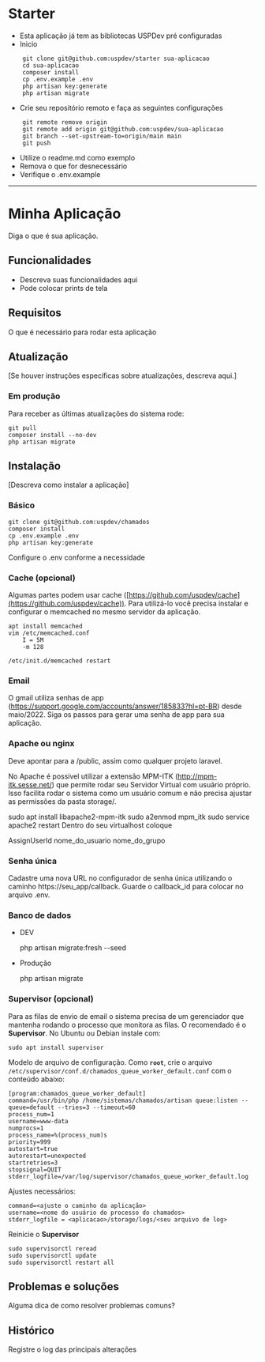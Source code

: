 # Starter

* Esta aplicação já tem as bibliotecas USPDev pré configuradas
* Inicio
```
    git clone git@github.com:uspdev/starter sua-aplicacao
    cd sua-aplicacao
    composer install
    cp .env.example .env
    php artisan key:generate
    php artisan migrate
```
* Crie seu repositório remoto e faça as seguintes configurações
```
    git remote remove origin
    git remote add origin git@github.com:uspdev/sua-aplicacao
    git branch --set-upstream-to=origin/main main
    git push
```
* Utilize o readme.md como exemplo
* Remova o que for desnecessário
* Verifique o .env.example

---

# Minha Aplicação

Diga o que é sua aplicação.
## Funcionalidades

* Descreva suas funcionalidades aqui
* Pode colocar prints de tela

## Requisitos

O que é necessário para rodar esta aplicação

## Atualização

[Se houver instruções específicas sobre atualizações, descreva aqui.]

### Em produção

Para receber as últimas atualizações do sistema rode:

    git pull
    composer install --no-dev
    php artisan migrate



## Instalação

[Descreva como instalar a aplicação]

### Básico

    git clone git@github.com:uspdev/chamados
    composer install
    cp .env.example .env
    php artisan key:generate

Configure o .env conforme a necessidade

### Cache (opcional)

Algumas partes podem usar cache ([https://github.com/uspdev/cache](https://github.com/uspdev/cache)). Para utilizá-lo você precisa instalar e configurar o memcached no mesmo servidor da aplicação.

    apt install memcached
    vim /etc/memcached.conf
        I = 5M
        -m 128

    /etc/init.d/memcached restart

### Email

O gmail utiliza senhas de app (https://support.google.com/accounts/answer/185833?hl=pt-BR) desde maio/2022. Siga os passos para gerar uma senha de app para sua aplicação.

### Apache ou nginx

Deve apontar para a <pasta do projeto>/public, assim como qualquer projeto laravel.

No Apache é possivel utilizar a extensão MPM-ITK (http://mpm-itk.sesse.net/) que permite rodar seu Servidor Virtual com usuário próprio. Isso facilita rodar o sistema como um usuário comum e não precisa ajustar as permissões da pasta storage/.

sudo apt install libapache2-mpm-itk
sudo a2enmod mpm_itk
sudo service apache2 restart
Dentro do seu virtualhost coloque

<IfModule mpm_itk_module>
AssignUserId nome_do_usuario nome_do_grupo
</IfModule>

### Senha única

Cadastre uma nova URL no configurador de senha única utilizando o caminho https://seu_app/callback. Guarde o callback_id para colocar no arquivo .env.

### Banco de dados

* DEV

    php artisan migrate:fresh --seed

* Produção

    php artisan migrate

### Supervisor (opcional)

Para as filas de envio de email o sistema precisa de um gerenciador que mantenha rodando o processo que monitora as filas. O recomendado é o **Supervisor**. No Ubuntu ou Debian instale com:

    sudo apt install supervisor

Modelo de arquivo de configuração. Como **`root`**, crie o arquivo `/etc/supervisor/conf.d/chamados_queue_worker_default.conf` com o conteúdo abaixo:

    [program:chamados_queue_worker_default]
    command=/usr/bin/php /home/sistemas/chamados/artisan queue:listen --queue=default --tries=3 --timeout=60
    process_num=1
    username=www-data
    numprocs=1
    process_name=%(process_num)s
    priority=999
    autostart=true
    autorestart=unexpected
    startretries=3
    stopsignal=QUIT
    stderr_logfile=/var/log/supervisor/chamados_queue_worker_default.log

Ajustes necessários:

    command=<ajuste o caminho da aplicação>
    username=<nome do usuário do processo do chamados>
    stderr_logfile = <aplicacao>/storage/logs/<seu arquivo de log>

Reinicie o **Supervisor**

    sudo supervisorctl reread
    sudo supervisorctl update
    sudo supervisorctl restart all

## Problemas e soluções

Alguma dica de como resolver problemas comuns?

## Histórico

Registre o log das principais alterações

